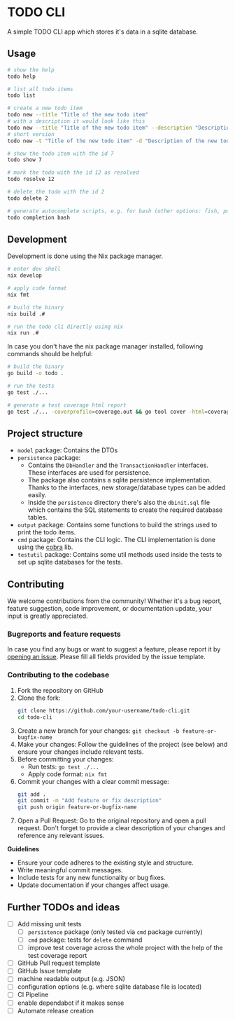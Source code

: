 # TODO CLI

A simple TODO CLI app which stores it's data in a sqlite database.

## Usage

```bash
# show the help
todo help

# list all todo items
todo list

# create a new todo item
todo new --title "Title of the new todo item"
# with a description it would look like this
todo new --title "Title of the new todo item" --description "Description of the new todo item"
# short version
todo new -t "Title of the new todo item" -d "Description of the new todo item"

# show the todo item with the id 7
todo show 7

# mark the todo with the id 12 as resolved
todo resolve 12

# delete the todo with the id 2
todo delete 2

# generate autocomplete scripts, e.g. for bash (other options: fish, powershell, zsh)
todo completion bash
```

## Development

Development is done using the Nix package manager.

```bash
# enter dev shell
nix develop

# apply code format
nix fmt

# build the binary
nix build .#

# run the todo cli directly using nix
nix run .#
```

In case you don't have the nix package manager installed, following commands should be helpful:

```bash
# build the binary
go build -o todo .

# run the tests
go test ./...

# generate a test coverage html report
go test ./... -coverprofile=coverage.out && go tool cover -html=coverage.out -o coverage.html
```

## Project structure

- `model` package: Contains the DTOs
- `persistence` package:
  - Contains the `DbHandler` and the `TransactionHandler` interfaces. These interfaces are used for persistence.
  - The package also contains a sqlite persistence implementation. Thanks to the interfaces, new storage/database types can be added easily.
  - Inside the `persistence` directory there's also the `dbinit.sql` file which contains the SQL statements to create the required database tables.
- `output` package: Contains some functions to build the strings used to print the todo items.
- `cmd` package: Contains the CLI logic. The CLI implementation is done using the [cobra](https://github.com/spf13/cobra) lib.
- `testutil` package: Contains some util methods used inside the tests to set up sqlite databases for the tests.

## Contributing

We welcome contributions from the community! Whether it's a bug report, feature suggestion, code improvement, or documentation update, your input is greatly appreciated.

### Bugreports and feature requests

In case you find any bugs or want to suggest a feature, please report it by [opening an issue](https://github.com/rubenhoenle/todo-cli/issues).
Please fill all fields provided by the issue template.

### Contributing to the codebase

1. Fork the repository on GitHub
2. Clone the fork:
   ```bash
   git clone https://github.com/your-username/todo-cli.git
   cd todo-cli
   ```
3. Create a new branch for your changes: `git checkout -b feature-or-bugfix-name`
4. Make your changes: Follow the guidelines of the project (see below) and ensure your changes include relevant tests.
5. Before committing your changes:
   - Run tests: `go test ./...`
   - Apply code format: `nix fmt`
6. Commit your changes with a clear commit message:
   ```bash
   git add .
   git commit -m "Add feature or fix description"
   git push origin feature-or-bugfix-name
   ```
7. Open a Pull Request: Go to the original repository and open a pull request. Don't forget to provide a clear description of your changes and reference any relevant issues.

**Guidelines**

- Ensure your code adheres to the existing style and structure.
- Write meaningful commit messages.
- Include tests for any new functionality or bug fixes.
- Update documentation if your changes affect usage.

## Further TODOs and ideas

- [ ] Add missing unit tests
  - [ ] `persistence` package (only tested via `cmd` package currently)
  - [ ] `cmd` package: tests for `delete` command
  - [ ] improve test coverage across the whole project with the help of the test coverage report
- [ ] GitHub Pull request template
- [ ] GitHub Issue template
- [ ] machine readable output (e.g. JSON)
- [ ] configuration options (e.g. where sqlite database file is located)
- [ ] CI Pipeline
- [ ] enable dependabot if it makes sense
- [ ] Automate release creation
